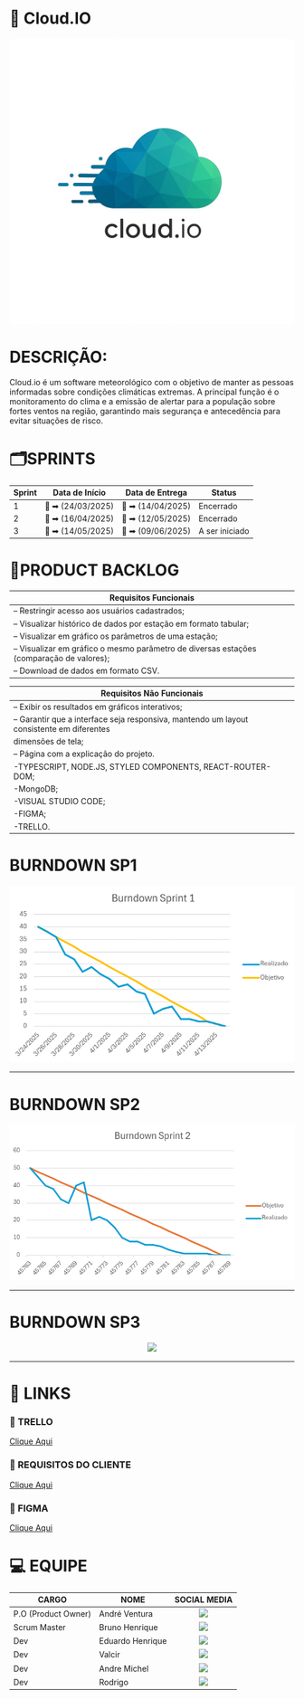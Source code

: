 # 🚀 Cloud.IO

<img src='./front/src/logo/logocloud.jpeg' widht='200'/>

<h1>DESCRIÇÃO:</h1>    
Cloud.io é um software meteorológico com o objetivo de manter as pessoas informadas sobre condições climáticas extremas. A principal função é o monitoramento do clima e a emissão de alertar para a população sobre fortes ventos na região, garantindo mais segurança e antecedência para evitar situações de risco.
</div>

# 🗂️SPRINTS
| Sprint | Data de Início | Data de Entrega | Status |
|---------------------|--------------------|---------------------|--------------------| 
|  1  | :calendar:  ➡ (24/03/2025) | 📆 ➡ (14/04/2025) |  Encerrado |            
|  2  | :calendar:  ➡ (16/04/2025) | 📆 ➡ (12/05/2025) |  Encerrado |
|  3  | :calendar:  ➡ (14/05/2025) | 📆 ➡ (09/06/2025)|  A ser iniciado |


# 📑PRODUCT BACKLOG
|  Requisitos Funcionais       |
|------------------------------|
| – Restringir acesso aos usuários cadastrados;
| – Visualizar histórico de dados por estação em formato tabular;
| – Visualizar em gráfico os parâmetros de uma estação;
| – Visualizar em gráfico o mesmo parâmetro de diversas estações (comparação de valores);
| – Download de dados em formato CSV.

|   Requisitos Não Funcionais  |                                                                                                                 
|------------------------------|
| – Exibir os resultados em gráficos interativos;
| – Garantir que a interface seja responsiva, mantendo um layout consistente em diferentes
|   dimensões de tela;
| – Página com a explicação do projeto.
| -TYPESCRIPT, NODE.JS, STYLED COMPONENTS, REACT-ROUTER-DOM; 
| -MongoDB;   
| -VISUAL STUDIO CODE;     
| -FIGMA; 
| -TRELLO.

# BURNDOWN SP1
 <div align = center>
 <img src="./imagens/burndown1.PNG">
 </div>

-----------------------------------------------------------------------------------

# BURNDOWN SP2
 <div align = center>
 <img src="./imagens/burndown2.PNG">
 </div>

-----------------------------------------------------------------------------------

# BURNDOWN SP3
 <div align = center>
 <img src="https://github.com/">
 </div>

-----------------------------------------------------------------------------------

# 🔗 LINKS

### 🧮 TRELLO 
[Clique Aqui](https://trello.com/c/vt5ONAZV/8-github-do-projeto)

### 📖 REQUISITOS DO CLIENTE
[Clique Aqui]()

### 🎨 FIGMA
[Clique Aqui](https://www.figma.com/design/atcc0stddRRA7XQv3WkyAN/Cloud.io-proj?node-id=0-1&t=KqRqIEVgevh3atoq-1)

# :computer: EQUIPE

|CARGO | NOME| SOCIAL MEDIA |
|------|-----|:--------------:|
| P.O (Product Owner) |   André Ventura   |     <a target="_blank" href="https://github.com/AndreHVentura"><img  src="https://skillicons.dev/icons?i=github"></a>|    
| Scrum Master |   Bruno Henrique   |     <a target="_blank" href="https://github.com/BrunoHenrique258"><img  src="https://skillicons.dev/icons?i=github"></a>|  
| Dev     |   Eduardo Henrique  |     <a target="_blank" href="https://github.com/EduardoBrito2"><img src="https://skillicons.dev/icons?i=github"></a>|  
| Dev     |   Valcir  |     <a target="_blank" href="https://github.com/valcir-jr"><img  src="https://skillicons.dev/icons?i=github"></a>|   
| Dev     |   Andre Michel   |     <a target="_blank" href="https://github.com/andremc331"><img  src="https://skillicons.dev/icons?i=github"></a>|  
| Dev     |   Rodrigo   |     <a target="_blank" href="https://github.com/rodrigoaslima"><img  src="https://skillicons.dev/icons?i=github"></a>|  

